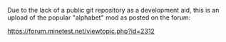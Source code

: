 Due to the lack of a public git repository as a development aid, this is an
upload of the popular "alphabet" mod as posted on the forum:

https://forum.minetest.net/viewtopic.php?id=2312
